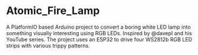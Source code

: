 # Atomic_Fire_Lamp
A PlatformIO based Arduino project to convert a boring white LED lamp into something visually interesting using RGB LEDs. Inspired by @davepl and his
YouTube series. The project uses an ESP32 to drive four WS2812b RGB LED strips with various trippy patterns.
